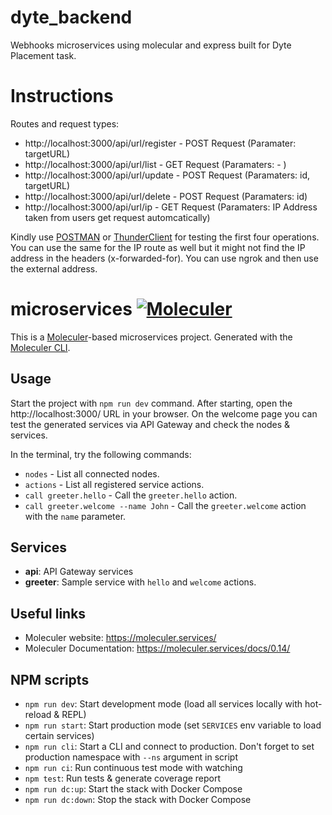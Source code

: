 # dyte_backend
Webhooks microservices using molecular and express built for Dyte Placement task.

# Instructions
Routes and request types:
- http://localhost:3000/api/url/register - POST Request (Paramater: targetURL)
- http://localhost:3000/api/url/list - GET Request (Paramaters: - )
- http://localhost:3000/api/url/update - POST Request (Paramaters: id, targetURL)
- http://localhost:3000/api/url/delete - POST Request (Paramaters: id)
- http://localhost:3000/api/url/ip - GET Request (Paramaters: IP Address taken from users get request automcatically)

Kindly use [POSTMAN](https://www.postman.com/) or [ThunderClient](https://www.thunderclient.io/) for testing the first four operations. You can use the same for the IP route as well but it might not find the IP address in the headers (x-forwarded-for). You can use ngrok and then use the external address.


# microservices [![Moleculer](https://badgen.net/badge/Powered%20by/Moleculer/0e83cd)](https://moleculer.services)
This is a [Moleculer](https://moleculer.services/)-based microservices project. Generated with the [Moleculer CLI](https://moleculer.services/docs/0.14/moleculer-cli.html).

## Usage
Start the project with `npm run dev` command. 
After starting, open the http://localhost:3000/ URL in your browser. 
On the welcome page you can test the generated services via API Gateway and check the nodes & services.

In the terminal, try the following commands:
- `nodes` - List all connected nodes.
- `actions` - List all registered service actions.
- `call greeter.hello` - Call the `greeter.hello` action.
- `call greeter.welcome --name John` - Call the `greeter.welcome` action with the `name` parameter.



## Services
- **api**: API Gateway services
- **greeter**: Sample service with `hello` and `welcome` actions.


## Useful links

* Moleculer website: https://moleculer.services/
* Moleculer Documentation: https://moleculer.services/docs/0.14/

## NPM scripts

- `npm run dev`: Start development mode (load all services locally with hot-reload & REPL)
- `npm run start`: Start production mode (set `SERVICES` env variable to load certain services)
- `npm run cli`: Start a CLI and connect to production. Don't forget to set production namespace with `--ns` argument in script
- `npm run ci`: Run continuous test mode with watching
- `npm test`: Run tests & generate coverage report
- `npm run dc:up`: Start the stack with Docker Compose
- `npm run dc:down`: Stop the stack with Docker Compose
